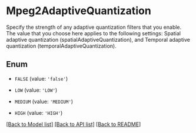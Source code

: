 # Mpeg2AdaptiveQuantization

Specify the strength of any adaptive quantization filters that you enable. The value that you choose here applies to the following settings: Spatial adaptive quantization (spatialAdaptiveQuantization), and Temporal adaptive quantization (temporalAdaptiveQuantization).

## Enum

* `FALSE` (value: `'false'`)

* `LOW` (value: `'LOW'`)

* `MEDIUM` (value: `'MEDIUM'`)

* `HIGH` (value: `'HIGH'`)

[[Back to Model list]](../README.md#documentation-for-models) [[Back to API list]](../README.md#documentation-for-api-endpoints) [[Back to README]](../README.md)


